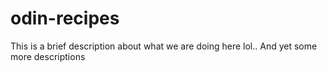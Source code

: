 # odin-recipes
This is a brief description about what we are doing here lol..
And yet some more descriptions
